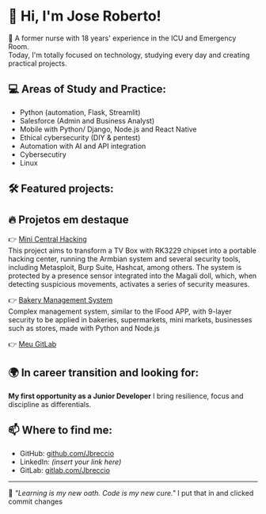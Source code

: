 # 👋 Hi, I'm Jose Roberto!

🧬 A former nurse with 18 years' experience in the ICU and Emergency Room.  
Today, I'm totally focused on technology, studying every day and creating practical projects.

## 💻 Areas of Study and Practice:
- Python (automation, Flask, Streamlit)
- Salesforce (Admin and Business Analyst)
- Mobile with Python/ Django, Node.js and React Native
- Ethical cybersecurity (DIY & pentest)
- Automation with AI and API integration
- Cybersecutiry
- Linux 

## 🛠️ Featured projects:
## 🔥 Projetos em destaque

👉 [Mini Central Hacking](https://github.com/Jbreccio/mini-central-hacking)  
This project aims to transform a TV Box with RK3229 chipset into a portable hacking center, running the Armbian system and several security tools, including Metasploit, Burp Suite, Hashcat, among others. The system is protected by a presence sensor integrated into the Magali doll, which, when detecting suspicious movements, activates a series of security measures.

👉 [Bakery Management System](https://github.com/Jbreccio/bakery-management-system)  
Complex management system, similar to the IFood APP, with 9-layer security to be applied in bakeries, supermarkets, mini markets, businesses such as stores, made with Python and Node.js

👉 [Meu GitLab](https://gitlab.com/Jbreccio)


## 🌍 In career transition and looking for:
**My first opportunity as a Junior Developer** 
I bring resilience, focus and discipline as differentials.

## 📫 Where to find me:
- GitHub: [github.com/Jbreccio](https://github.com/Jbreccio)
- LinkedIn: _(insert your link here)_
- GitLab: [gitlab.com/Jbreccio](https://gitlab.com/Jbreccio)

---

🧠 _"Learning is my new oath. Code is my new cure."_ I put that in and clicked commit changes
